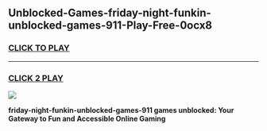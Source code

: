 
## Unblocked-Games-friday-night-funkin-unblocked-games-911-Play-Free-0ocx8
<h3>
<a href="https://premium76.site?title=friday-night-funkin-unblocked-games-911&ref=15A">CLICK TO PLAY</a></h3>
<hr>

<h3>
<a href="https://premium76.site?title=friday-night-funkin-unblocked-games-911&ref=15A">CLICK 2 PLAY</a>
  
</h3>

<a href="https://premium76.site?title=friday-night-funkin-unblocked-games-911&ref=15A"><img src="https://clearcache.store/games.png"></a>


**friday-night-funkin-unblocked-games-911 games unblocked: Your Gateway to Fun and Accessible Online Gaming**
